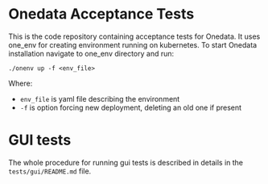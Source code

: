 # Onedata Acceptance Tests

This is the code repository containing acceptance tests for Onedata. It uses 
one_env for creating environment running on kubernetes. To start Onedata 
installation navigate to one_env directory and run:

 ```
 ./onenv up -f <env_file>
 ```
 
Where:
* ``env_file`` is yaml file describing the environment
* ``-f`` is option forcing new deployment, deleting an old one if present

# GUI tests
The whole procedure for running gui tests is described in details in the
``tests/gui/README.md`` file.